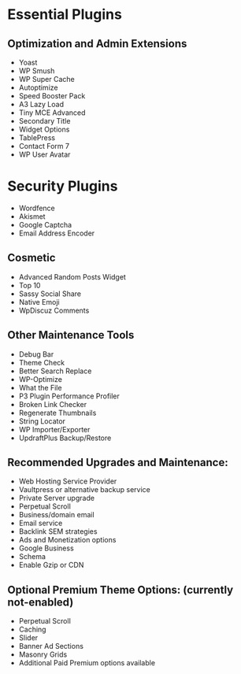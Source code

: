 # Essential Plugins

## Optimization and Admin Extensions
- Yoast
- WP Smush
- WP Super Cache
- Autoptimize
- Speed Booster Pack
- A3 Lazy Load
- Tiny MCE Advanced
- Secondary Title
- Widget Options
- TablePress
- Contact Form 7
- WP User Avatar

# Security Plugins
- Wordfence
- Akismet
- Google Captcha
- Email Address Encoder

## Cosmetic
- Advanced Random Posts Widget
- Top 10
- Sassy Social Share
- Native Emoji
- WpDiscuz Comments

## Other Maintenance Tools
- Debug Bar
- Theme Check
- Better Search Replace
- WP-Optimize
- What the File
- P3 Plugin Performance Profiler
- Broken Link Checker
- Regenerate Thumbnails
- String Locator
- WP Importer/Exporter
- UpdraftPlus Backup/Restore

## Recommended Upgrades and Maintenance:
- Web Hosting Service Provider
- Vaultpress or alternative backup service
- Private Server upgrade
- Perpetual Scroll
- Business/domain email
- Email service
- Backlink SEM strategies
- Ads and Monetization options
- Google Business
- Schema
- Enable Gzip or CDN

## Optional Premium Theme Options: (currently not-enabled)
- Perpetual Scroll
- Caching
- Slider
- Banner Ad Sections
- Masonry Grids
- Additional Paid Premium options available
